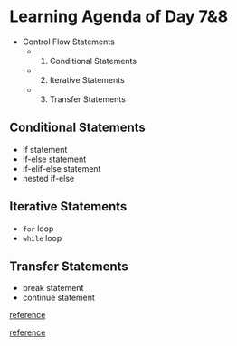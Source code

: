 # Learning Agenda of Day 7&8

- Control Flow Statements
    - 1. Conditional Statements
    - 2. Iterative Statements
    - 3. Transfer Statements

## Conditional Statements
- if statement
- if-else statement
- if-elif-else statement
- nested if-else

## Iterative Statements
- `for` loop
- `while` loop

## Transfer Statements
-  break statement
- continue statement



[reference](https://pynative.com/python-control-flow-statements/)
<br/>

[reference](https://dotnettutorials.net/lesson/control-flow-statements-in-python/)